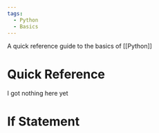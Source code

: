 ```yaml
---
tags:
  - Python
  - Basics
---
```

A quick reference guide to the basics of [[Python]] 

# Quick Reference
I got nothing here yet

# If Statement

